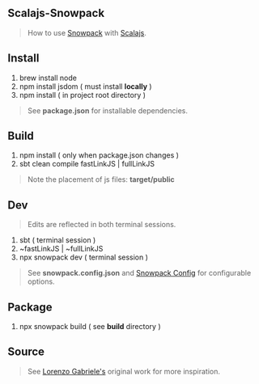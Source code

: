 Scalajs-Snowpack
----------------
>How to use [Snowpack](https://snowpack.dev) with [Scalajs](https://scala-js.org).

Install
-------
1. brew install node
2. npm install jsdom ( must install **locally** )
3. npm install ( in project root directory )
>See **package.json** for installable dependencies.

Build
-----
1. npm install ( only when package.json changes )
2. sbt clean compile fastLinkJS | fullLinkJS
>Note the placement of js files: **target/public**

Dev
---
>Edits are reflected in both terminal sessions.
1. sbt ( terminal session )
2. ~fastLinkJS | ~fullLinkJS
3. npx snowpack dev ( terminal session )
>See **snowpack.config.json** and [Snowpack Config](https://www.snowpack.dev/reference/configuration) for configurable options.

Package
-------
1. npx snowpack build ( see **build** directory )

Source
------
>See [Lorenzo Gabriele's](https://github.com/lolgab/scalajs-snowpack-example) original work for more inspiration.
